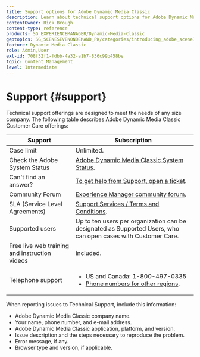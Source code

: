 ```yaml
---
title: Support options for Adobe Dynamic Media Classic
description: Learn about technical support options for Adobe Dynamic Media Classic.
contentOwner: Rick Brough
content-type: reference
products: SG_EXPERIENCEMANAGER/Dynamic-Media-Classic
geptopics: SG_SCENESEVENONDEMAND_PK/categories/introducing_adobe_scene7
feature: Dynamic Media Classic
role: Admin,User
exl-id: 708f32f1-fdbb-4a32-a1b7-836c99b458be
topic: Content Management
level: Intermediate
---
```

# Support {#support}

Technical support offerings are designed to meet the needs of any size company. The following table describes Adobe Dynamic Media Classic Customer Care offerings:

| Support | Subscription |
| --- | --- |
| Case limit | Unlimited. |
| Check the Adobe System Status | [Adobe Dynamic Media Classic System Status](https://status.adobe.com/products/1175). |
| Can't find an answer? | [To get help from Support, open a ticket](https://experienceleague.adobe.com/?support-solution=General#support). |
| Community Forum | [Experience Manager community forum](https://experienceleaguecommunities.adobe.com/t5/adobe-experience-manager/ct-p/adobe-experience-manager-community). |
| SLA (Service Level Agreements) | [Support Services / Terms and Conditions](https://helpx.adobe.com/support/programs/support-policies-terms-conditions.html). |
| Supported users|Up to ten users per organization can be designated as Supported Users, who can open cases with Customer Care. |
| Free live web training and instruction videos | Included. |
| Telephone support | <ul><li>US and Canada: 1-800-497-0335 </li><li>[Phone numbers for other regions](https://experienceleague.adobe.com/?support-tab=home#support). </li></ul>|

<!-- |Create a support case| [https://helpx.adobe.com/enterprise/admin-guide.html/enterprise/using/support-for-experience-cloud.ug.html](https://helpx.adobe.com/enterprise/admin-guide.html/enterprise/using/support-for-experience-cloud.ug.html) | -->

When reporting issues to Technical Support, include this information:

* Adobe Dynamic Media Classic company name.
* Your name, phone number, and e-mail address.
* Adobe Dynamic Media Classic application, platform, and version.
* Issue description and the steps necessary to reproduce the problem.
* Error message, if any.
* Browser type and version, if applicable.
